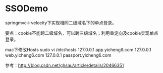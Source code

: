 # SSODemo

springmvc＋velocity下实现相同二级域名下的单点登录。

要点：cookie不能跨二级域名，可以跨三级域名；利用重定向及cookie实现单点登录。

mac下修改Hosts
sudo vi /etc/hosts
127.0.0.1	app.yicheng6.com
127.0.0.1	web.yicheng6.com
127.0.0.1	passport.yicheng6.com

参考：http://blog.csdn.net/ghsau/article/details/20466351
